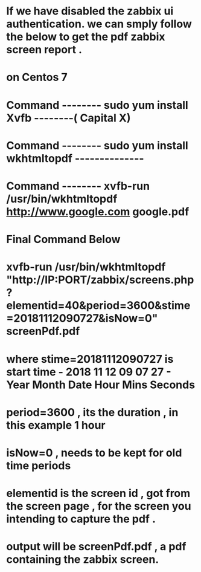 # If we have disabled the zabbix ui authentication. we can smply follow the below to get the pdf zabbix screen report .
# on Centos 7
# Command -------- sudo yum install Xvfb --------( Capital X)
# Command -------- sudo yum install  wkhtmltopdf --------------
# Command -------- xvfb-run /usr/bin/wkhtmltopdf http://www.google.com google.pdf
# Final Command Below
# 
# 
# xvfb-run /usr/bin/wkhtmltopdf "http://IP:PORT/zabbix/screens.php?elementid=40&period=3600&stime=20181112090727&isNow=0"  screenPdf.pdf
# where stime=20181112090727 is start time - 2018 11 12 09 07 27 - Year Month Date Hour Mins Seconds
# period=3600 , its the duration , in this example 1 hour
# isNow=0 , needs to be kept for old time periods
# elementid is the screen id , got from the screen page , for the screen you intending to capture the pdf .
# output will be screenPdf.pdf , a pdf containing the zabbix screen.










